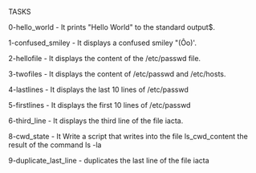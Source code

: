 TASKS 

0-hello_world - It prints "Hello World" to the standard output$.

1-confused_smiley - It displays a confused smiley "(Ôo)'.

2-hellofile - It displays the content of the /etc/passwd file.

3-twofiles - It displays the content of /etc/passwd and /etc/hosts.

4-lastlines - It displays the last 10 lines of /etc/passwd

5-firstlines - It displays the first 10 lines of /etc/passwd

6-third_line - It displays the third line of the file iacta.

8-cwd_state - It Write a script that writes into the file ls_cwd_content the result of the command ls -la

9-duplicate_last_line - duplicates the last line of the file iacta
